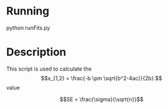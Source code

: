 Running
=======
python runFits.py


Description
===========
This script is used to calculate the $$x_{1,2} = \frac{-b \pm \sqrt{b^2-4ac}}{2b}.$$ value 


```math
SE = \frac{\sigma}{\sqrt{n}}
```

